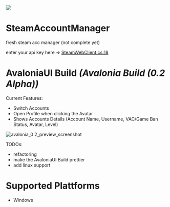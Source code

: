 <a href="https://www.buymeacoffee.com/sahina"><img src="https://img.buymeacoffee.com/button-api/?text=Buy me a coffee&emoji=&slug=sahina&button_colour=FFDD00&font_colour=000000&font_family=Bree&outline_colour=000000&coffee_colour=ffffff"></a>

# SteamAccountManager
fresh steam acc manager (not complete yet)

enter your api key here => [SteamWebClient.cs:18](https://github.com/sahin-a/SteamAccountManager/blob/fe847849e0e638e179794070bc605e50b65f8e9b/SteamAccountManager.Infrastructure/Steam/Remote/Dao/SteamWebClient.cs#L18)

# AvaloniaUI Build *(Avalonia Build (0.2 Alpha))*
Current Features:
* Switch Accounts
* Open Profile when clicking the Avatar
* Shows Accounts Details (Account Name, Username, VAC/Game Ban Status, Avatar, Level)

![avalonia_0 2_preview_screenshot](https://user-images.githubusercontent.com/55054756/147509792-2d0f8663-0c1c-4543-8594-17fbb641cf83.png)


TODOs:
* refactoring
* make the AvaloniaUI Build prettier
* add linux support

# Supported Plattforms
* Windows
